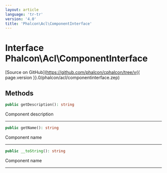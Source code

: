 ```yaml
---
layout: article
language: 'tr-tr'
version: '4.0'
title: 'Phalcon\Acl\ComponentInterface'
---
```

# Interface **Phalcon\Acl\ComponentInterface**

[Source on GitHub](https://github.com/phalcon/cphalcon/tree/v{{ page.version }}.0/phalcon/acl/componentinterface.zep)

## Methods

```php
public getDescription(): string
```

Component description

* * *

```php
public getName(): string
```

Component name

* * *

```php
public __toString(): string
```

Component name

* * *